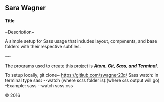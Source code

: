 ## Sara Wagner
#### Title

~Description~

A simple setup for Sass usage that includes layout, components, and base folders with their respective subfiles. 

~~

The programs used to create this project is ***Atom, Git, Sass, and Terminal***.

To setup locally, git clone~ https://github.com/swagner23q/
Sass watch: In terminal type sass --watch (where scss folder is):(where css output will go)
  -Example: sass --watch scss:css

&copy; 2016
